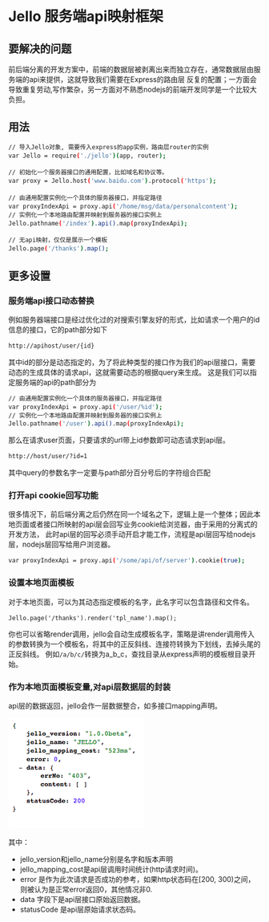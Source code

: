 # Jello 服务端api映射框架

## 要解决的问题 

前后端分离的开发方案中，前端的数据层被剥离出来而独立存在，通常数据层由服务端的api来提供，这就导致我们需要在Express的路由层
反复的配置；一方面会导致重复劳动,写作繁杂，另一方面对不熟悉nodejs的前端开发同学是一个比较大负担。

## 用法

```bash
// 导入Jello对象, 需要传入express的app实例，路由层router的实例
var Jello = require('./jello')(app, router);
	
// 初始化一个服务器接口的通用配置，比如域名和协议等。
var proxy = Jello.host('www.baidu.com').protocol('https');

// 由通用配置实例化一个具体的服务器接口，并指定路径 
var proxyIndexApi = proxy.api('/home/msg/data/personalcontent');
// 实例化一个本地路由配置并映射到服务器的接口实例上
Jello.pathname('/index').api().map(proxyIndexApi);

// 无api映射，仅仅是展示一个模板
Jello.page('/thanks').map();

```

## 更多设置

### 服务端api接口动态替换
例如服务器端接口是经过优化过的对搜索引擎友好的形式，比如请求一个用户的id信息的接口，它的path部分如下

```bash
http://apihost/user/{id}
```

其中id的部分是动态指定的，为了将此种类型的接口作为我们的api层接口，需要动态的生成具体的请求api，这就需要动态的根据query来生成。
这是我们可以指定服务端的api的path部分为

```bash
// 由通用配置实例化一个具体的服务器接口，并指定路径 
var proxyIndexApi = proxy.api('/user/%id');
// 实例化一个本地路由配置并映射到服务器的接口实例上
Jello.pathname('/user').api().map(proxyIndexApi);
```

那么在请求user页面，只要请求的url带上id参数即可动态请求到api层。
```bash
http://host/user/?id=1
```

其中query的参数名字一定要与path部分百分号后的字符组合匹配

### 打开api cookie回写功能

很多情况下，前后端分离之后仍然在同一个域名之下，逻辑上是一个整体；因此本地页面或者接口所映射的api层会回写业务cookie给浏览器，由于采用的分离式的开发方法，
此时api层的回写必须手动开启才能工作，流程是api层回写给nodejs层，nodejs层回写给用户浏览器。

```bash
var proxyIndexApi = proxy.api('/some/api/of/server').cookie(true);
```

### 设置本地页面模板

对于本地页面，可以为其动态指定模板的名字，此名字可以包含路径和文件名。

	Jello.page('/thanks').render('tpl_name').map();

你也可以省略render调用，jello会自动生成模板名字，策略是讲render调用传入的参数转换为一个模板名，将其中的正反斜线、连接符转换为下划线，去掉头尾的正反斜线。
例如```/a/b/c/```转换为a_b_c，查找目录从express声明的模板根目录开始。

### 作为本地页面模板变量,对api层数据层的封装

api层的数据返回，jello会作一层数据整合，如多接口mapping声明。

![本地模板变量数据格式](demo.png)

其中：

* jello_version和jello_name分别是名字和版本声明
* jello_mapping_cost是api层调用时间统计(http请求时间)。
* error 是作为此次请求是否成功的参考，如果http状态码在[200, 300)之间，则被认为是正常error返回0，其他情况非0.
* data 字段下是api层接口原始返回数据。
* statusCode 是api层原始请求状态码。
